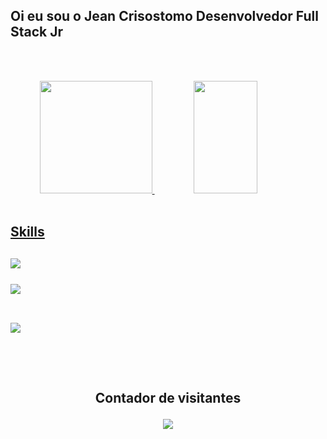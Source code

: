 ## Oi eu sou o Jean Crisostomo Desenvolvedor Full Stack Jr

<br><br>
<div align="center">
  <a href="https://github.com/crisostomojean">
  <img whidt="45%" height="180em" src="https://github-readme-stats.vercel.app/api?username=crisostomojean&show_icons=true&theme=radical&include_all_commits=true&count_private=true"/>
  <img  width="45%" height="180em" src="https://github-readme-stats.vercel.app/api/top-langs/?username=crisostomojean&layout=compact&langs_count=7&theme=radical"/>
</div>


   
  <br>
<a href="https://skillicons.dev">
  <h2>Skills<h2/>
  <img src="https://skillicons.dev/icons?i=git,vscode,mysql,css,bootstrap,html,javascript,java,c#" />
 
</a>
<br>
<br>
  <img src="https://github-profile-trophy.vercel.app/?username=crisostomojean&row=1&column=6&theme=dracula&margin-w=15&margin-h=15"/> 
<br>
    <br>
<div> 
 
  <a href="https://www.linkedin.com/in/jean-crisostomo-developer" target="_blank"><img src="https://img.shields.io/badge/-LinkedIn-%230077B5?style=for-the-badge&logo=linkedin&logoColor=white" target="_blank"></a> 

</div>  
    <br>

<div align="center">
<br><p align="centre"><b>Contador de visitantes</b></p>  
<p align="center"><img align="center" src="https://profile-counter.glitch.me/{crisostomojean}/count.svg" /></p> 
<br></div>
    
